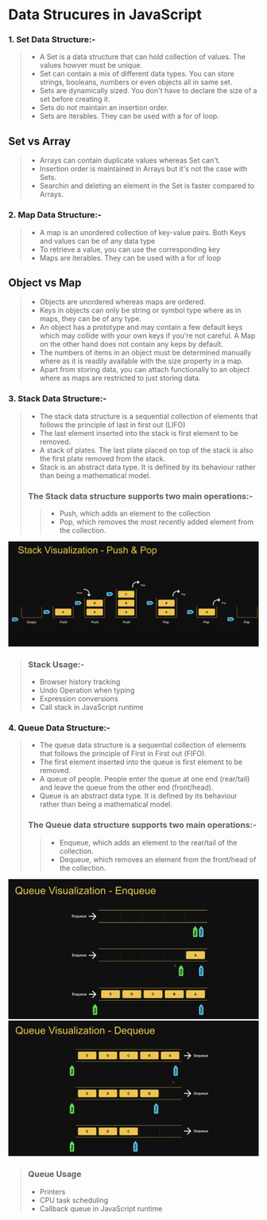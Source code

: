 # Data Strucures in JavaScript 

### 1.  Set Data Structure:- 

> - A Set is a data structure that can hold collection of values. The values howver must be unique.
> - Set can contain a mix of different data types. You can store strings, booleans, numbers or even objects all in same set.
> - Sets are dynamically sized. You don't have to declare the size of a set before creating it.
> - Sets do not maintain an insertion order.
> - Sets are iterables. They can be used with a for of loop.

##   Set vs Array

> - Arrays can contain duplicate values whereas Set can't.
> - Insertion order is maintained in Arrays but it's not the case with Sets.
> - Searchin and deleting an element in the Set is faster compared to Arrays.

### 2.  Map Data Structure:-

> - A map is an unordered collection of key-value pairs. Both Keys and values can be of any data type
> - To retrieve a value, you can use the corresponding key
> - Maps are iterables. They can be used with a for of loop

##   Object vs Map
> - Objects are unordered whereas maps are ordered.
> - Keys in objects can only be string or symbol type where as in maps, they can be of any type.
> - An object has a prototype and may contain a few default keys which may collide with your own keys if you're not careful. A Map on the other hand does not contain any keps by default.
> - The numbers of items in an object must be determined manually where as it is readily available with the size property in a map.
> - Apart from storing data, you can attach functionally to an object where as maps are restricted to just storing data.

### 3.  Stack Data Structure:-

> - The stack data structure is a sequential collection of elements that follows the principle of last in first out (LIFO)
> - The last element inserted into the stack is first element to be removed.
> - A stack of plates. The last plate placed on top of the stack is also the first plate removed from the stack.
> - Stack is an abstract data type. It is defined by its behaviour rather than being a mathematical model.
> ### The Stack data structure supports two main operations:-
>> - Push, which adds an element to the collection
>> - Pop, which removes the most recently added element from the collection.

![Stack visualization](<Images/Screenshot 2025-07-03 113416.png>)

> ### Stack Usage:-
> - Browser history tracking
> - Undo Operation when typing
> - Expression conversions
> - Call stack in JavaScript runtime

### 4.  Queue Data Structure:-

> - The queue data structure is a sequential collection of elements that follows the principle of First in First out (FIFO).
> - The first element inserted into the queue is first element to be removed.
> - A queue of people. People enter the queue at one end (rear/tail) and leave the queue from the other end (front/head).
> - Queue is an abstract data type. It is defined by its behaviour rather than being a mathematical model.
> ### The Queue data structure supports two main operations:-
>> - Enqueue, which adds an element to the rear/tail of the collection.
>> - Dequeue, which removes an element from the front/head of the collection.

![Queue visualization - Enqueue](Images/Enqueue.png)
![Queue visualization - Dequeue](Images/Dequeue.png)

> ### Queue Usage
> - Printers
> - CPU task scheduling
> - Callback queue in JavaScript runtime 
